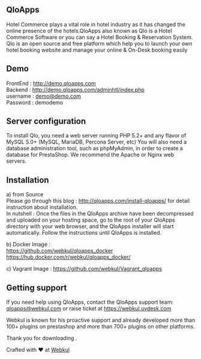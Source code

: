 QloApps
--------
Hotel Commerce plays a vital role in hotel industry as it has changed the online presence of the hotels.QloApps also known as Qlo is a Hotel Commerce Software or you can say a Hotel Booking & Reservation System. Qlo is an open source and free platform which help you to launch your own hotel booking website and manage your online & On-Desk booking easily

Demo
--------
FrontEnd : http://demo.qloapps.com </br>
Backend : http://demo.qloapps.com/adminhtl/index.php </br>
username : demo@demo.com </br>
Password : demodemo </br>




Server configuration
--------

To install Qlo, you need a web server running PHP 5.2+ and any flavor of MySQL 5.0+ (MySQL, MariaDB, Percona Server, etc)
You will also need a database administration tool, such as phpMyAdmin, in order to create a database for PrestaShop.
We recommend the Apache or Nginx web servers.  


Installation
--------
a) from Source </br>
Please go through this blog : http://qloapps.com/install-qloapps/ for detail instruction about installation.  
In nutshell :
Once the files in the QloApps  archive have been decompressed and uploaded on your hosting space, go to the root of your QloApps directory with your web browser, and the QloApps installer will start automatically. Follow the instructions until QloApps is installed.

b) Docker Image :</br>
https://github.com/webkul/qloapps_docker</br>
https://hub.docker.com/r/webkul/qloapps_docker/ </br>

c) Vagrant Image :
https://github.com/webkul/Vagrant_qloapps


Getting support
--------
If you need help using QloApps, contact the QloApps support team: qloapps@webkul.com
or raise ticket at https://webkul.uvdesk.com

Webkul is known for his proactive support and already developed more than 100+ plugins on prestashop and more than 700+ plugins on other 
platforms.


Thank you for downloading .

Crafted with :heart: at [Webkul](http://webkul.com)
